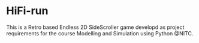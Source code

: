 # HiFi-run
This is a Retro based Endless 2D SideScroller game developd as project requirements for the course Modelling and Simulation using Python @NITC.
